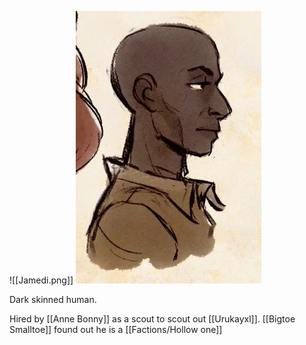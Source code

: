 ![[Jamedi.png]]
<img src="/assets/Jamedi.png"/>

Dark skinned human.

Hired by [[Anne Bonny]] as a scout to scout out [[Urukayxl]].
[[Bigtoe Smalltoe]] found out he is a [[Factions/Hollow one]]
